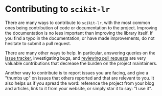 # Contributing to `scikit-lr`

There are many ways to contribute to `scikit-lr`, with the most common ones
being contribution of code or documentation to the project. Improving the
documentation is no less important than improving the library itself. If
you find a typo in the documentation, or have made improvements, do not
hesitate to submit a pull request.

There are many other ways to help. In particular, answering queries on the
[issue tracker](https://github.com/alfaro96/scikit-lr/issues), investigating
bugs, and [reviewing pull requests](https://github.com/alfaro96/scikit-lr/pulls)
are very valuable contributions that decrease the burden on the project maintainers.

Another way to contribute is to report issues you are facing, and give a
"thumbs up" on issues that others reported and that are relevant to you.
It also helps us if you spread the word: reference the project from your
blog and articles, link to it from your website, or simply star it to
say: "I use it".
